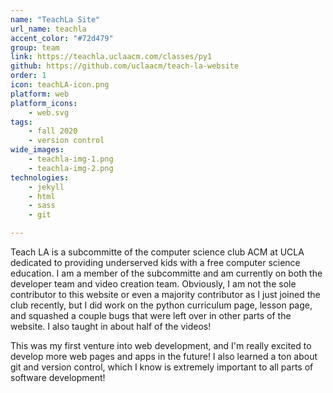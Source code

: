 ```yaml
---
name: "TeachLa Site"
url_name: teachla
accent_color: "#72d479"
group: team
link: https://teachla.uclaacm.com/classes/py1
github: https://github.com/uclaacm/teach-la-website
order: 1
icon: teachLA-icon.png
platform: web
platform_icons: 
    - web.svg
tags: 
    - fall 2020
    - version control
wide_images: 
    - teachla-img-1.png
    - teachla-img-2.png
technologies:
    - jekyll
    - html
    - sass
    - git 

---
```

Teach LA is a subcommitte of the computer science club ACM at UCLA dedicated to providing underserved kids with a free computer science education. I am a member of the subcommitte and am currently on both the developer team and video creation team. Obviously, I am not the sole contributor to this website or even a majority contributor as I just joined the club recently, but I did work on the python curriculum page, lesson page, and squashed a couple bugs that were left over in other parts of the website. I also taught in about half of the videos!

This was my first venture into web development, and I'm really excited to develop more web pages and apps in the future! I also learned a ton about git and version control, which I know is extremely important to all parts of software development!